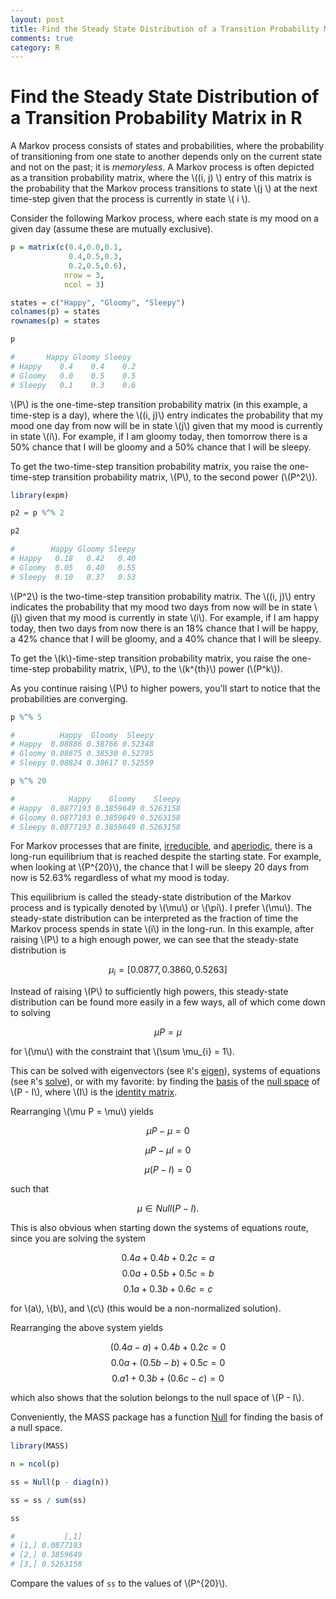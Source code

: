 ```yaml
---
layout: post
title: Find the Steady State Distribution of a Transition Probability Matrix in R.
comments: true
category: R
---
```


# Find the Steady State Distribution of a Transition Probability Matrix in R

A Markov process consists of states and probabilities, where the probability of transitioning from one state to another depends only on the current state and not on the past; it is _memoryless_. A Markov process is often depicted as a transition probability matrix, where the \\((i, j) \\) entry of this matrix is the probability that the Markov process transitions to state \\(j \\) at the next time-step given that the process is currently in state \\( i \\).

Consider the following Markov process, where each state is my mood on a given day (assume these are mutually exclusive).

```r
p = matrix(c(0.4,0.0,0.1,
             0.4,0.5,0.3,
             0.2,0.5,0.6),
            nrow = 3,
            ncol = 3)

states = c("Happy", "Gloomy", "Sleepy")
colnames(p) = states
rownames(p) = states

p

#       Happy Gloomy Sleepy
# Happy    0.4    0.4    0.2
# Gloomy   0.0    0.5    0.5
# Sleepy   0.1    0.3    0.6
```

\\(P\\) is the one-time-step transition probability matrix (in this example, a time-step is a day), where the \\((i, j)\\) entry indicates the probability that my mood one day from now will be in state \\(j\\) given that my mood is currently in state \\(i\\). For example, if I am gloomy today, then tomorrow there is a 50% chance that I will be gloomy and a 50% chance that I will be sleepy.

To get the two-time-step transition probability matrix, you raise the one-time-step transition probability matrix, \\(P\\), to the second power (\\(P^2\\)).

```r
library(expm)

p2 = p %^% 2

p2

#        Happy Gloomy Sleepy
# Happy   0.18   0.42   0.40
# Gloomy  0.05   0.40   0.55
# Sleepy  0.10   0.37   0.53
```

\\(P^2\\) is the two-time-step transition probability matrix. The \\((i, j)\\) entry indicates the probability that my mood two days from now will be in state \\(j\\) given that my mood is currently in state \\(i\\). For example, if I am happy today, then two days from now there is an 18% chance that I will be happy, a 42% chance that I will be gloomy, and a 40% chance that I will be sleepy.

To get the \\(k\\)-time-step transition probability matrix, you raise the one-time-step probability matrix, \\(P\\), to the \\(k^{th}\\) power (\\(P^k\\)).

As you continue raising \\(P\\) to higher powers, you'll start to notice that the probabilities are converging.

```r
p %^% 5

#          Happy  Gloomy  Sleepy
# Happy  0.08886 0.38766 0.52348
# Gloomy 0.08675 0.38530 0.52795
# Sleepy 0.08824 0.38617 0.52559

p %^% 20

#            Happy    Gloomy    Sleepy
# Happy  0.0877193 0.3859649 0.5263158
# Gloomy 0.0877193 0.3859649 0.5263158
# Sleepy 0.0877193 0.3859649 0.5263158
```

For Markov processes that are finite, [irreducible](http://en.wikipedia.org/wiki/Markov_chain#Reducibility), and [aperiodic](http://en.wikipedia.org/wiki/Markov_chain#Periodicity), there is a long-run equilibrium that is reached despite the starting state. For example, when looking at \\(P^{20}\\), the chance that I will be sleepy 20 days from now is 52.63% regardless of what my mood is today.

This equilibrium is called the steady-state distribution of the Markov process and is typically denoted by \\(\mu\\) or \\(\pi\\). I prefer \\(\mu\\). The steady-state distribution can be interpreted as the fraction of time the Markov process spends in state \\(i\\) in the long-run. In this example, after raising \\(P\\) to a high enough power, we can see that the steady-state distribution is

$$ \mu_{i} = [0.0877, 0.3860, 0.5263] $$

Instead of raising \\(P\\) to sufficiently high powers, this steady-state distribution can be found more easily in a few ways, all of which come down to solving

$$ \mu P = \mu $$

for \\(\mu\\) with the constraint that \\(\sum \mu_{i} = 1\\).

This can be solved with eigenvectors (see `R`'s [eigen](http://stat.ethz.ch/R-manual/R-devel/library/base/html/eigen.html)), systems of equations (see `R`'s [solve](http://stat.ethz.ch/R-manual/R-devel/library/base/html/solve.html)), or with my favorite: by finding the [basis](http://en.wikipedia.org/wiki/Basis_%28linear_algebra%29) of the [null space](http://en.wikipedia.org/wiki/Kernel_%28linear_algebra%29) of \\(P - I\\), where \\(I\\) is the [identity matrix](http://en.wikipedia.org/wiki/Identity_matrix).

Rearranging \\(\mu P = \mu\\) yields

$$ \mu P - \mu = 0 $$

$$ \mu P - \mu I = 0 $$

$$ \mu (P - I) = 0 $$

such that

$$ \mu \in Null(P - I). $$

This is also obvious when starting down the systems of equations route, since you are solving the system

$$ 0.4a + 0.4b + 0.2c = a $$
$$ 0.0a + 0.5b + 0.5c = b $$
$$ 0.1a + 0.3b + 0.6c = c $$

for \\(a\\), \\(b\\), and \\(c\\) (this would be a non-normalized solution).

Rearranging the above system yields

$$ (0.4a - a) + 0.4b + 0.2c = 0 $$
$$ 0.0a + (0.5b - b) + 0.5c = 0 $$
$$ 0.a1 + 0.3b + (0.6c - c) = 0 $$

which also shows that the solution belongs to the null space of \\(P - I\\).

Conveniently, the MASS package has a function [Null](http://stat.ethz.ch/R-manual/R-patched/library/MASS/html/Null.html) for finding the basis of a null space.

```r
library(MASS)

n = ncol(p)

ss = Null(p - diag(n))

ss = ss / sum(ss)

ss

#           [,1]
# [1,] 0.0877193
# [2,] 0.3859649
# [3,] 0.5263158
```

Compare the values of `ss` to the values of \\(P^{20}\\).







